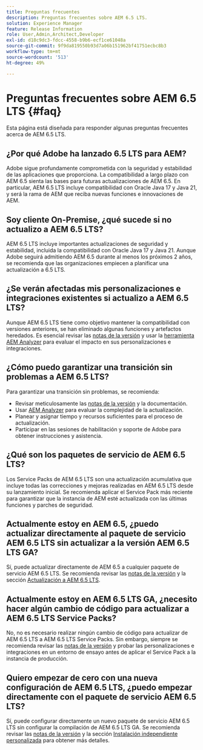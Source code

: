 ```yaml
---
title: Preguntas frecuentes
description: Preguntas frecuentes sobre AEM 6.5 LTS.
solution: Experience Manager
feature: Release Information
role: User,Admin,Architect,Developer
exl-id: d18c9dc3-fdcc-4558-b9b6-ecf1ce61048a
source-git-commit: 9f9da819550b93d7a06b151962bf41751ecbc8b3
workflow-type: tm+mt
source-wordcount: '513'
ht-degree: 49%

---
```


# Preguntas frecuentes sobre AEM 6.5 LTS {#faq}

Esta página está diseñada para responder algunas preguntas frecuentes acerca de AEM 6.5 LTS.

## ¿Por qué Adobe ha lanzado 6.5 LTS para AEM?

Adobe sigue profundamente comprometida con la seguridad y estabilidad de las aplicaciones que proporciona. La compatibilidad a largo plazo con AEM 6.5 sienta las bases para futuras actualizaciones de AEM 6.5. En particular, AEM 6.5 LTS incluye compatibilidad con Oracle Java 17 y Java 21, y será la rama de AEM que reciba nuevas funciones e innovaciones de AEM.

## Soy cliente On-Premise, ¿qué sucede si no actualizo a AEM 6.5 LTS?

AEM 6.5 LTS incluye importantes actualizaciones de seguridad y estabilidad, incluida la compatibilidad con Oracle Java 17 y Java 21. Aunque Adobe seguirá admitiendo AEM 6.5 durante al menos los próximos 2 años, se recomienda que las organizaciones empiecen a planificar una actualización a 6.5 LTS.

## ¿Se verán afectadas mis personalizaciones e integraciones existentes si actualizo a AEM 6.5 LTS?

Aunque AEM 6.5 LTS tiene como objetivo mantener la compatibilidad con versiones anteriores, se han eliminado algunas funciones y artefactos heredados.
Es esencial revisar las [notas de la versión](/help/release-notes/release-notes.md#deprecated-and-removed-features) y usar la [herramienta AEM Analyzer](/help/sites-deploying/aem-analyzer.md) para evaluar el impacto en sus personalizaciones e integraciones.

## ¿Cómo puedo garantizar una transición sin problemas a AEM 6.5 LTS?

Para garantizar una transición sin problemas, se recomienda:

* Revisar meticulosamente las [notas de la versión](/help/release-notes/release-notes.md) y la documentación.
* Usar [AEM Analyzer](/help/sites-deploying/aem-analyzer.md) para evaluar la complejidad de la actualización.
* Planear y asignar tiempo y recursos suficientes para el proceso de actualización.
* Participar en las sesiones de habilitación y soporte de Adobe para obtener instrucciones y asistencia.

## ¿Qué son los paquetes de servicio de AEM 6.5 LTS?

Los Service Packs de AEM 6.5 LTS son una actualización acumulativa que incluye todas las correcciones y mejoras realizadas en AEM 6.5 LTS desde su lanzamiento inicial. Se recomienda aplicar el Service Pack más reciente para garantizar que la instancia de AEM esté actualizada con las últimas funciones y parches de seguridad.

## Actualmente estoy en AEM 6.5, ¿puedo actualizar directamente al paquete de servicio AEM 6.5 LTS sin actualizar a la versión AEM 6.5 LTS GA?

Sí, puede actualizar directamente de AEM 6.5 a cualquier paquete de servicio AEM 6.5 LTS. Se recomienda revisar las [notas de la versión](/help/release-notes/release-notes.md) y la sección [Actualización a AEM 6.5 LTS](/help/sites-deploying/upgrade.md).

## Actualmente estoy en AEM 6.5 LTS GA, ¿necesito hacer algún cambio de código para actualizar a AEM 6.5 LTS Service Packs?

No, no es necesario realizar ningún cambio de código para actualizar de AEM 6.5 LTS a AEM 6.5 LTS Service Packs. Sin embargo, siempre se recomienda revisar las [notas de la versión](/help/release-notes/release-notes.md) y probar las personalizaciones e integraciones en un entorno de ensayo antes de aplicar el Service Pack a la instancia de producción.

## Quiero empezar de cero con una nueva configuración de AEM 6.5 LTS, ¿puedo empezar directamente con el paquete de servicio AEM 6.5 LTS?

Sí, puede configurar directamente un nuevo paquete de servicio AEM 6.5 LTS sin configurar la compilación de AEM 6.5 LTS GA. Se recomienda revisar las [notas de la versión](/help/release-notes/release-notes.md) y la sección [Instalación independiente personalizada](/help/sites-deploying/custom-standalone-install.md) para obtener más detalles.
